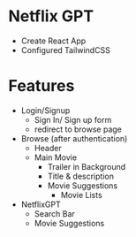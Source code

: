 # Netflix GPT

- Create React App
- Configured TailwindCSS


# Features
- Login/Signup
  - Sign In/ Sign up form
  - redirect to browse page
- Browse (after authentication)
  - Header
  - Main Movie
     - Trailer in Background
     - Title & description
     - Movie Suggestions
        - Movie Lists
- NetflixGPT
  - Search Bar
  - Movie Suggestions        